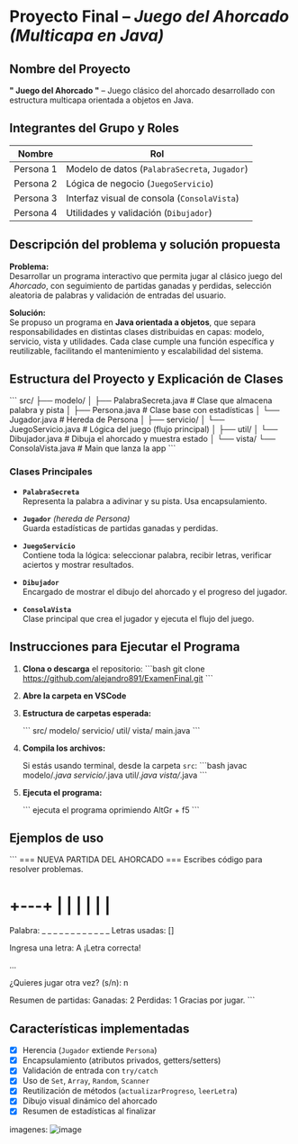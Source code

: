 #  Proyecto Final – *Juego del Ahorcado (Multicapa en Java)*

##  Nombre del Proyecto
**" Juego del Ahorcado "** – Juego clásico del ahorcado desarrollado con estructura multicapa orientada a objetos en Java.

##  Integrantes del Grupo y Roles

| Nombre                | Rol                             |
|------------------------|----------------------------------|
| Persona 1             | Modelo de datos (`PalabraSecreta`, `Jugador`) |
| Persona 2             | Lógica de negocio (`JuegoServicio`) |
| Persona 3             | Interfaz visual de consola (`ConsolaVista`) |
| Persona 4             | Utilidades y validación (`Dibujador`) |

##  Descripción del problema y solución propuesta

**Problema:**  
Desarrollar un programa interactivo que permita jugar al clásico juego del *Ahorcado*, con seguimiento de partidas ganadas y perdidas, selección aleatoria de palabras y validación de entradas del usuario.

**Solución:**  
Se propuso un programa en **Java orientada a objetos**, que separa responsabilidades en distintas clases distribuidas en capas: modelo, servicio, vista y utilidades. Cada clase cumple una función específica y reutilizable, facilitando el mantenimiento y escalabilidad del sistema.

##  Estructura del Proyecto y Explicación de Clases

\`\`\`
src/
├── modelo/
│   ├── PalabraSecreta.java      # Clase que almacena palabra y pista
│   ├── Persona.java             # Clase base con estadísticas
│   └── Jugador.java             # Hereda de Persona
│
├── servicio/
│   └── JuegoServicio.java       # Lógica del juego (flujo principal)
│
├── util/
│   └── Dibujador.java           # Dibuja el ahorcado y muestra estado
│
└── vista/
    └── ConsolaVista.java        # Main que lanza la app
\`\`\`

###  Clases Principales

- **`PalabraSecreta`**  
  Representa la palabra a adivinar y su pista. Usa encapsulamiento.

- **`Jugador`** *(hereda de Persona)*  
  Guarda estadísticas de partidas ganadas y perdidas.

- **`JuegoServicio`**  
  Contiene toda la lógica: seleccionar palabra, recibir letras, verificar aciertos y mostrar resultados.

- **`Dibujador`**  
  Encargado de mostrar el dibujo del ahorcado y el progreso del jugador.

- **`ConsolaVista`**  
  Clase principal que crea el jugador y ejecuta el flujo del juego.

##  Instrucciones para Ejecutar el Programa

1. **Clona o descarga** el repositorio:
   \`\`\`bash
   git clone https://github.com/alejandro891/ExamenFinal.git
   \`\`\`

2. **Abre la carpeta en VSCode** 

3. **Estructura de carpetas esperada:**

   \`\`\`
   src/
     modelo/
     servicio/
     util/
     vista/
     main.java
   \`\`\`

5. **Compila los archivos:**

   Si estás usando terminal, desde la carpeta `src`:
   \`\`\`bash
   javac modelo/*.java servicio/*.java util/*.java vista/*.java
   \`\`\`

6. **Ejecuta el programa:**

   \`\`\`
   ejecuta el programa oprimiendo AltGr + f5
   \`\`\`

##  Ejemplos de uso

\`\`\`
=== NUEVA PARTIDA DEL AHORCADO ===
 Escribes código para resolver problemas.

 +---+
 |   |
     |
     |
     |
     |
=========

Palabra: _ _ _ _ _ _ _ _ _ _ _ _
Letras usadas: []

Ingresa una letra: A
¡Letra correcta!

...

¿Quieres jugar otra vez? (s/n): n

Resumen de partidas:
Ganadas: 2
Perdidas: 1
Gracias por jugar.
\`\`\`

##  Características implementadas

- [x] Herencia (`Jugador` extiende `Persona`)
- [x] Encapsulamiento (atributos privados, getters/setters)
- [x] Validación de entrada con `try/catch`
- [x] Uso de `Set`, `Array`, `Random`, `Scanner`
- [x] Reutilización de métodos (`actualizarProgreso`, `leerLetra`)
- [x] Dibujo visual dinámico del ahorcado
- [x] Resumen de estadísticas al finalizar

imagenes:
![image](https://github.com/user-attachments/assets/b97ec950-a9bd-441a-ad38-4a2f30e77f78)

